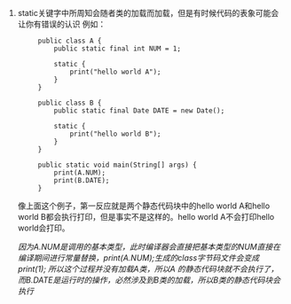 1. static关键字中所周知会随者类的加载而加载，但是有时候代码的表象可能会让你有错误的认识
    例如：

            public class A {
                public static final int NUM = 1;

                static {
                    print("hello world A");
                }
            }

            public class B {
                public static final Date DATE = new Date();

                static {
                    print("hello world B");
                }
            }

            public static void main(String[] args) {
                print(A.NUM);
                print(B.DATE);
            }
     像上面这个例子，第一反应就是两个静态代码块中的hello world A和hello world B都会执行打印，但是事实不是这样的。hello world A不会打印hello world会打印。

     *因为A.NUM是调用的基本类型，此时编译器会直接把基本类型的NUM直接在编译期间进行常量替换，print(A.NUM);生成的class字节码文件会变成print(1); 所以这个过程并没有加载A类，所以A
     的静态代码块就不会执行了，而B.DATE是运行时的操作，必然涉及到B类的加载，所以B类的静态代码块会执行*

